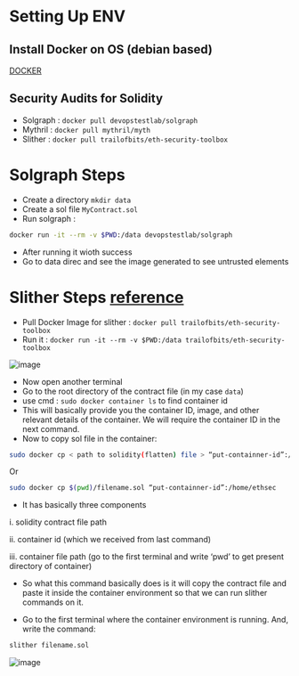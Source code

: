# Setting Up ENV
## Install Docker on OS (debian based)
[DOCKER](https://github.com/KRIISHSHARMA/DOCKER)

## Security Audits for Solidity
- Solgraph : `docker pull devopstestlab/solgraph`
- Mythril : `docker pull mythril/myth`
- Slither : `docker pull trailofbits/eth-security-toolbox`

# Solgraph Steps
- Create a directory `mkdir data`
- Create a sol file `MyContract.sol`
- Run solgraph :
``` sh
docker run -it --rm -v $PWD:/data devopstestlab/solgraph
```
- After running it wioth success
- Go to data direc and see the image generated to see untrusted elements

# Slither Steps [reference](https://medium.com/@abhijeet.sinha383/test-solidity-contract-file-using-slither-testing-tool-4f7e3e8692dd)
- Pull Docker Image for slither : `docker pull trailofbits/eth-security-toolbox`
- Run it : `docker run -it --rm -v $PWD:/data trailofbits/eth-security-toolbox`

![image](https://github.com/KRIISHSHARMA/solidity-security-audit/assets/86760658/78e748a6-1a78-4db7-9e3a-e4fb869df363)

- Now open another terminal
- Go to the root directory of the contract file (in my case `data`)
- use cmd : `sudo docker container ls` to find container id
- This will basically provide you the container ID, image, and other relevant details of the container. We will require the container ID in the next command.
- Now to copy sol file in the container:
``` sh
sudo docker cp < path to solidity(flatten) file > “put-containner-id”:/<container file path>
```
Or
``` sh
sudo docker cp $(pwd)/filename.sol “put-containner-id”:/home/ethsec
```
- It has basically three components

i. solidity contract file path

ii. container id (which we received from last command)

iii. container file path (go to the first terminal and write ‘pwd’ to get present directory of container)

- So what this command basically does is it will copy the contract file and paste it inside the container environment so that we can run slither commands on it.

- Go to the first terminal where the container environment is running. And, write the command:
``` sh
slither filename.sol
```
![image](https://github.com/KRIISHSHARMA/solidity-security-audit/assets/86760658/54c415e3-b435-4c39-85ea-b88664e6ffc5)

